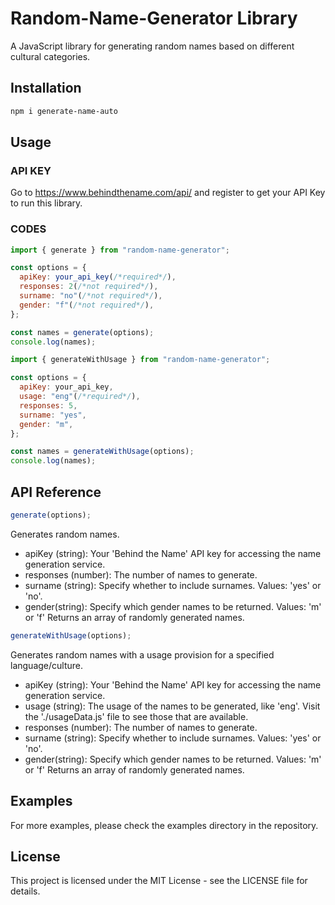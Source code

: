 # Random-Name-Generator Library

A JavaScript library for generating random names based on different cultural categories.

## Installation

```bash
npm i generate-name-auto
```

## Usage

### API KEY

Go to https://www.behindthename.com/api/ and register to get your API Key to run this library.

### CODES

```javascript
import { generate } from "random-name-generator";

const options = {
  apiKey: your_api_key(/*required*/),
  responses: 2(/*not required*/),
  surname: "no"(/*not required*/),
  gender: "f"(/*not required*/),
};

const names = generate(options);
console.log(names);
```

```javascript
import { generateWithUsage } from "random-name-generator";

const options = {
  apiKey: your_api_key,
  usage: "eng"(/*required*/),
  responses: 5,
  surname: "yes",
  gender: "m",
};

const names = generateWithUsage(options);
console.log(names);
```

## API Reference

```javascript
generate(options);
```

Generates random names.

- apiKey (string): Your 'Behind the Name' API key for accessing the name generation service.
- responses (number): The number of names to generate.
- surname (string): Specify whether to include surnames. Values: 'yes' or 'no'.
- gender(string): Specify which gender names to be returned. Values: 'm' or 'f'
  Returns an array of randomly generated names.

```javascript
generateWithUsage(options);
```

Generates random names with a usage provision for a specified language/culture.

- apiKey (string): Your 'Behind the Name' API key for accessing the name generation service.
- usage (string): The usage of the names to be generated, like 'eng'. Visit the './usageData.js' file to see those that are available.
- responses (number): The number of names to generate.
- surname (string): Specify whether to include surnames. Values: 'yes' or 'no'.
- gender(string): Specify which gender names to be returned. Values: 'm' or 'f'
  Returns an array of randomly generated names.

## Examples

For more examples, please check the examples directory in the repository.

## License

This project is licensed under the MIT License - see the LICENSE file for details.

